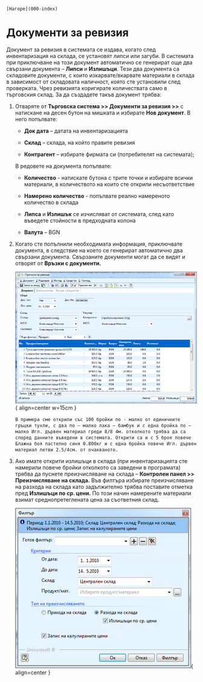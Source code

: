 ```{only} html
[Нагоре](000-index)
```

# Документи за ревизия

Документ за ревизия в системата се издава, когато след инвентаризация на
склада, се установят липси или загуби. В системата при приключване на
този документ автоматично се генерират още два свързани документа –
**Липси** и **Излишъци**. Тези два документа са складовите документи, с
които изкарвате/вкарвате материали в склада в зависимост от складовата
наличност, която сте установили след проверката. Чрез ревизията
коригирате количествата само в търговския склад. За да създадете
такъв документ трябва:

1. Отваряте от **Търговска система \>\> Документи за ревизия \>\>** с натискане на десен бутон на мишката и избирате **Нов документ**. В него попълвате:

    - **Док дата** – датата на инвентаризацията

    - **Склад** – склада, на който правите ревизия

    - **Контрагент** – избирате фирмата си (потребителят на системата);

    В редовете на документа попълвате:

    - **Количество** - натискате бутона с трите точки и избирате всички материали, в количеството на които сте открили несъответствие

    - **Намерено количество** - попълвате реално намереното количество в склада

    -  **Липса** и **Излишък** се изчисляват от системата, след като въведете стойности в предходната колона

    - **Валута** – BGN

1. Когато сте попълнили необходимата информация, приключвате документа, в следствие на което се генерират автоматично два свързани документа. Свързаните документи могат да се видят и отворят от **Връзки с документи.** 

    ![](904-image28.png){ align=center w=15cm }

    ```{tip}
    В примера сме открили със 100 бройки по - малко от единичните гръцки тухли, с два по – малко лака – бамбук и с една бройка по – малко Игл. дървен материал греди 8/8 4м. отколкото трябва да са според данните въведени в системата. Открити са и с 5 броя повече Блажна боя пастелно синя 0.800кг и с една бройка повече Игл. дървен материал летви 2.5/4см. от очакваното.
    ```

1. Ако имате открити излишъци в склада (при инвентаризацията сте намерили повече бройки отколкото са заведени в програмата) трябва да пуснете преизчисляване на склада – **Контролен панел \>\> Преизчисляване на склада.** Във филтъра избирате преизчисляване на разхода на склада като задължително трябва поставите отметка пред **Излишъци по ср. цени.** По този начин намерените материали взимат среднопретеглената цена за съответния склад.

    ![](905-image29.png){ align=center }
